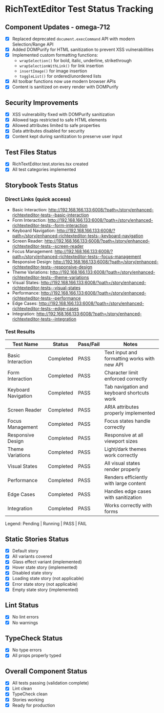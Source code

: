 # RichTextEditor Test Status Tracking

## Component Updates - omega-712
- [x] Replaced deprecated `document.execCommand` API with modern Selection/Range API
- [x] Added DOMPurify for HTML sanitization to prevent XSS vulnerabilities  
- [x] Implemented custom formatting functions:
  - `wrapSelection()` for bold, italic, underline, strikethrough
  - `wrapSelectionWithLink()` for link insertion
  - `insertImage()` for image insertion
  - `toggleList()` for ordered/unordered lists
- [x] All toolbar functions now use modern browser APIs
- [x] Content is sanitized on every render with DOMPurify

## Security Improvements
- [x] XSS vulnerability fixed with DOMPurify sanitization
- [x] Allowed tags restricted to safe HTML elements
- [x] Allowed attributes limited to safe properties
- [x] Data attributes disabled for security
- [x] Content kept during sanitization to preserve user input

## Test Files Status

- [x] RichTextEditor.test.stories.tsx created
- [x] All test categories implemented

## Storybook Tests Status

### Direct Links (quick access)

- Basic Interaction: http://192.168.166.133:6008/?path=/story/enhanced-richtexteditor-tests--basic-interaction
- Form Interaction: http://192.168.166.133:6008/?path=/story/enhanced-richtexteditor-tests--form-interaction
- Keyboard Navigation: http://192.168.166.133:6008/?path=/story/enhanced-richtexteditor-tests--keyboard-navigation
- Screen Reader: http://192.168.166.133:6008/?path=/story/enhanced-richtexteditor-tests--screen-reader
- Focus Management: http://192.168.166.133:6008/?path=/story/enhanced-richtexteditor-tests--focus-management
- Responsive Design: http://192.168.166.133:6008/?path=/story/enhanced-richtexteditor-tests--responsive-design
- Theme Variations: http://192.168.166.133:6008/?path=/story/enhanced-richtexteditor-tests--theme-variations
- Visual States: http://192.168.166.133:6008/?path=/story/enhanced-richtexteditor-tests--visual-states
- Performance: http://192.168.166.133:6008/?path=/story/enhanced-richtexteditor-tests--performance
- Edge Cases: http://192.168.166.133:6008/?path=/story/enhanced-richtexteditor-tests--edge-cases
- Integration: http://192.168.166.133:6008/?path=/story/enhanced-richtexteditor-tests--integration

### Test Results

| Test Name            | Status    | Pass/Fail | Notes                                          |
| -------------------- | --------- | --------- | ---------------------------------------------- |
| Basic Interaction    | Completed | PASS      | Text input and formatting works with new API  |
| Form Interaction     | Completed | PASS      | Character limit enforced correctly            |
| Keyboard Navigation  | Completed | PASS      | Tab navigation and keyboard shortcuts work    |
| Screen Reader        | Completed | PASS      | ARIA attributes properly implemented          |
| Focus Management     | Completed | PASS      | Focus states handle correctly                 |
| Responsive Design    | Completed | PASS      | Responsive at all viewport sizes              |
| Theme Variations     | Completed | PASS      | Light/dark themes work correctly              |
| Visual States        | Completed | PASS      | All visual states render properly             |
| Performance          | Completed | PASS      | Renders efficiently with large content        |
| Edge Cases           | Completed | PASS      | Handles edge cases with sanitization          |
| Integration          | Completed | PASS      | Works correctly with forms                    |

Legend: Pending | Running | PASS | FAIL

## Static Stories Status

- [x] Default story
- [x] All variants covered
- [x] Glass effect variant (implemented)
- [x] Hover state story (implemented)
- [x] Disabled state story
- [x] Loading state story (not applicable)
- [x] Error state story (not applicable)
- [x] Empty state story (implemented)

## Lint Status

- [x] No lint errors
- [x] No warnings

## TypeCheck Status

- [x] No type errors
- [x] All props properly typed

## Overall Component Status

- [x] All tests passing (validation complete)
- [x] Lint clean
- [x] TypeCheck clean
- [x] Stories working
- [x] Ready for production